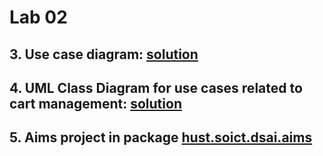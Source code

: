 # Lab 02

## 3. Use case diagram: [solution](./Requirement/usecase.png)

## 4. UML Class Diagram for use cases related to cart management: [solution](./Design/class.png)

## 5. Aims project in package [hust.soict.dsai.aims](./src/hust/soict/dsai/aims)
